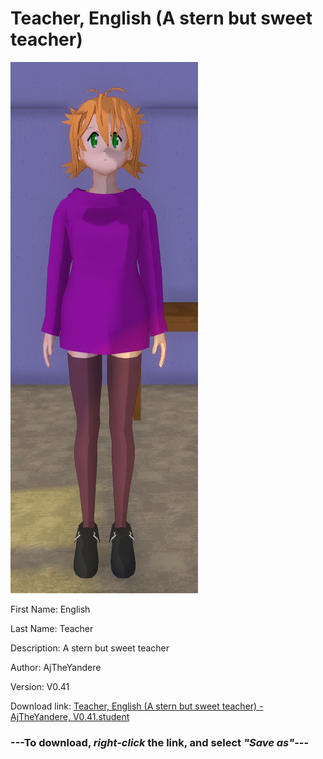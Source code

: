 # Teacher, English (A stern but sweet teacher)

<img src = "https://raw.githubusercontent.com/Arbiter1223/Daigaku-Gurashi-Custom-Students/master/Students/Files/Teacher%2C%20English%20(A%20stern%20but%20sweet%20teacher).png">

First Name: English

Last Name: Teacher

Description: A stern but sweet teacher

Author: AjTheYandere

Version: V0.41

Download link: <a href="https://raw.githubusercontent.com/Arbiter1223/Daigaku-Gurashi-Custom-Students/master/Students/Files/Teacher%2C%20English%20(A%20stern%20but%20sweet%20teacher)%20-%20AjTheYandere%2C%20V0.41.student">Teacher, English (A stern but sweet teacher) - AjTheYandere, V0.41.student</a>

### ---**To download, _right-click_ the link, and select _"Save as"_**---
